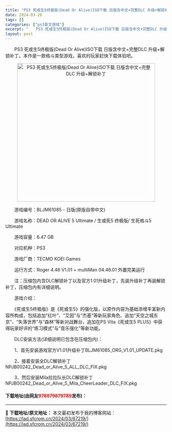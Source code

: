 ```yaml
---
title: "PS3 死或生5终极版(Dead Or Alive)ISO下载 日版含中文+完整DLC 升级+解锁补丁"
date: 2024-03-28
tags: []
categories: ["ps3英文游戏"]
excerpt: "　　PS3 死或生5终极版(Dead Or Alive)ISO下载 日版含中文+完整DLC 升级+解锁补丁。本作是一款格斗类型游戏，喜欢的玩家赶快下载体验吧。 　　游戏编号：BLJM61085 - 日版(原版自带中文) 　　游戏名称：DEAD OR ALIVE 5 Ultimate / 生或死5 终&hellip;"
layout: post
---
```


 <p>　　PS3 死或生5终极版(Dead Or Alive)ISO下载 日版含中文+完整DLC 升级+解锁补丁。本作是一款格斗类型游戏，喜欢的玩家赶快下载体验吧。</p> <p align="center"><img align="" border="0" src="https://lad.sfcrom.cn/wp-content/uploads/2024/03/20240328_6605210960701.webp" width="431" alt="PS3 死或生5终极版(Dead Or Alive)ISO下载 日版含中文+完整DLC 升级+解锁补丁" /></p> <p>　　游戏编号：BLJM61085 - 日版(原版自带中文)</p> <p>　　游戏名称：DEAD OR ALIVE 5 Ultimate / 生或死5 终极版/ 生死格斗5 Ultimate</p> <p>　　游戏容量：6.47 GB</p> <p>　　对应机种：PS3</p> <p>　　游戏厂商：TECMO KOEI Games</p> <p>　　运行方式：Roger 4.46 V1.01 + multiMan 04.46.01 外置完美运行</p> <p>　　注：压缩包内含DLC解锁补丁以及官方1.01升级补丁，先装升级补丁再装解锁补丁，压缩包内有详细说明。</p> <p>　　游戏介绍：</p> <p>　　《死或生5终极版》是《死或生5》的强化版，以原作内容为基础添增丰富新内容所构成，包括追加&ldquo;红叶&rdquo;、&ldquo;艾因&rdquo;与&ldquo;杰基&rdquo;等新玩家角色、追加&ldquo;天空之城东京&rdquo;、&ldquo;失落世界&rdquo;与&ldquo;森林&rdquo;等新对战舞台，追加在PS Vita《死或生5 PLUS》中获得玩家好评的&ldquo;练习模式&rdquo;与&ldquo;音乐强化&rdquo;等新功能。</p> <p>　　DLC安装方法(详细说明已包含在压缩包内)：</p> <p>　　1、首先安装游戏官方V1.01升级补丁BLJM61085_ORG_V1.01_UPDATE.pkg</p> <p>　　2、接着安装全DLC解锁补丁NPJB00242_Dead_or_Alive_5_ALL_DLC_FIX.pkg</p> <p>　　3、然后安装Mila拉拉队长DLC解锁补丁NPJB00242_Dead_or_Alive_5_Mila_CheerLeader_DLC_FIX.pkg</p> <p><h4>下载地址(由网友<font color="red">978979879789</font>发布)：</h4></p> 

---
📖 **下载地址/原文地址：** 本文最初发布于我的博客网站：[https://lad.sfcrom.cn/2024/03/67219/](https://lad.sfcrom.cn/2024/03/67219/)

